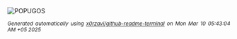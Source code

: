 <div align="justify">
<picture>
    <source media="(prefers-color-scheme: dark)" srcset="https://i.ibb.co/9PLctcG/output-gif.gif">
    <source media="(prefers-color-scheme: light)" srcset="https://i.ibb.co/9PLctcG/output-gif.gif">
    <img alt="POPUGOS" src="https://i.ibb.co/9PLctcG/output-gif.gif">
</picture>

<sub><i>Generated automatically using [x0rzavi/github-readme-terminal](https://github.com/x0rzavi/github-readme-terminal) on Mon Mar 10 05:43:04 AM +05 2025</i></sub>
</div>